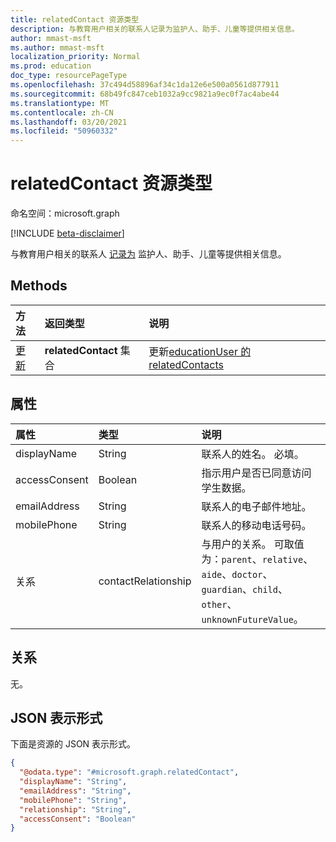 ```yaml
---
title: relatedContact 资源类型
description: 与教育用户相关的联系人记录为监护人、助手、儿童等提供相关信息。
author: mmast-msft
ms.author: mmast-msft
localization_priority: Normal
ms.prod: education
doc_type: resourcePageType
ms.openlocfilehash: 37c494d58896af34c1da12e6e500a0561d877911
ms.sourcegitcommit: 68b49fc847ceb1032a9cc9821a9ec0f7ac4abe44
ms.translationtype: MT
ms.contentlocale: zh-CN
ms.lasthandoff: 03/20/2021
ms.locfileid: "50960332"
---
```

# <a name="relatedcontact-resource-type"></a>relatedContact 资源类型

命名空间：microsoft.graph

[!INCLUDE [beta-disclaimer](../../includes/beta-disclaimer.md)]

与教育用户相关的联系人 [记录为](../resources/educationuser.md) 监护人、助手、儿童等提供相关信息。

## <a name="methods"></a>Methods

| 方法                                    | 返回类型                   | 说明                                                             |
| :---------------------------------------- | :---------------------------- | :---------------------------------------------------------------------- |
| [更新](../api/relatedcontact-update.md) | **relatedContact** 集合 | 更新[educationUser 的 relatedContacts](educationuser.md)  |

## <a name="properties"></a>属性

| 属性      | 类型                | 说明                                                                                                                                |
| :------------ | :------------------ | :----------------------------------------------------------------------------------------------------------------------------------------- |
| displayName   | String              | 联系人的姓名。 必填。                                                                                                             |
| accessConsent | Boolean             | 指示用户是否已同意访问学生数据。                                                                      |
| emailAddress  | String              | 联系人的电子邮件地址。                                                                                                              |
| mobilePhone   | String              | 联系人的移动电话号码。                                                                                                        |
| 关系  | contactRelationship | 与用户的关系。 可取值为：`parent`、`relative`、`aide`、`doctor`、`guardian`、`child`、`other`、`unknownFutureValue`。 |

## <a name="relationships"></a>关系

无。

## <a name="json-representation"></a>JSON 表示形式

下面是资源的 JSON 表示形式。

<!-- {
  "blockType": "resource",
  "@odata.type": "microsoft.graph.relatedContact"
}
-->

```json
{
  "@odata.type": "#microsoft.graph.relatedContact",
  "displayName": "String",
  "emailAddress": "String",
  "mobilePhone": "String",
  "relationship": "String",
  "accessConsent": "Boolean"
}
```
